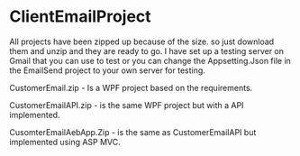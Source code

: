 # ClientEmailProject

All projects have been zipped up because of the size. so just download them and unzip and they are ready to go. 
I have set up a testing server on Gmail that you can use to test or you can change the Appsetting.Json file in the 
EmailSend project to your own server for testing.

CustomerEmail.zip - Is a WPF project based on the requirements.

CustomerEmailAPI.zip - is the same WPF project but with a API implemented.

CusomterEmailAebApp.Zip - is the same as CustomerEmailAPI but implemented using ASP MVC.
